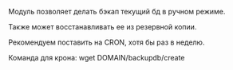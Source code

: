 Модуль позволяет делать бэкап текущий бд в ручном режиме.

Также может восстанавливать ее из резервной копии.
 
Рекомендуем поставить на CRON, хотя бы раз в неделю.

Команда для крона: wget DOMAIN/backupdb/create 